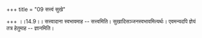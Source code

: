 +++
title = "09 सत्त्वं सुखे"

+++
।।14.9।। सत्त्वादाना स्वभावमाह -- सत्त्वमिति। सुखादिसञ्जनस्वभावमित्यर्थः।
एवमन्यदपि ज्ञेयं तत्र हेतुमाह -- ज्ञानमिति।
